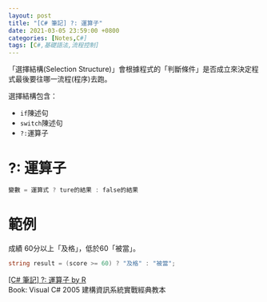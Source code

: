 ```yaml
---
layout: post
title: "[C# 筆記] ?: 運算子"
date: 2021-03-05 23:59:00 +0800
categories: [Notes,C#]
tags: [C#,基礎語法,流程控制]
---
```


「選擇結構(Selection Structure)」會根據程式的「判斷條件」是否成立來決定程式最後要往哪一流程(程序)去跑。     

選擇結構包含：
- `if`陳述句
- `switch`陳述句
- `?:`運算子

# ?: 運算子

```c#
變數 = 運算式 ? ture的結果 : false的結果
```

# 範例

成績 60分以上「及格」，低於60「被當」。

```c#
string result = (score >= 60) ? "及格" : "被當";
```

[[C# 筆記] ?: 運算子   by R](https://riivalin.github.io/posts/2021/03/csharp-expression/)      
Book: Visual C# 2005 建構資訊系統實戰經典教本
